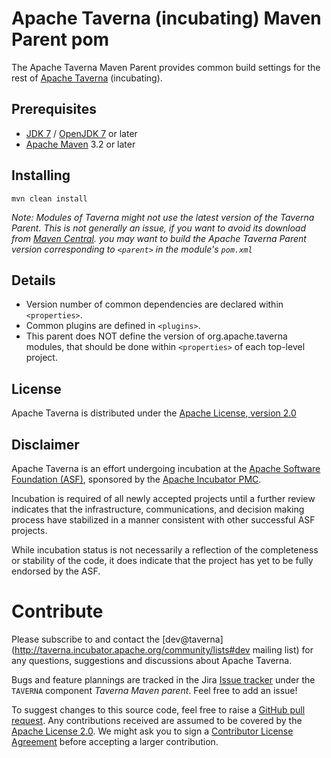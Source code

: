 # Apache Taverna (incubating) Maven Parent pom

The Apache Taverna Maven Parent provides common build settings for the rest of
[Apache Taverna](http://taverna.incubator.apache.org/code/) (incubating).

## Prerequisites

- [JDK 7](http://www.oracle.com/technetwork/java/javase/downloads/) / [OpenJDK 7](http://openjdk.java.net/) or later
- [Apache Maven](https://maven.apache.org/download.cgi) 3.2 or later


## Installing

    mvn clean install

_Note: Modules of Taverna might not use the latest version of the Taverna
Parent. This is not generally an issue, if you want to avoid its download
from [Maven Central](http://central.maven.org/maven2/org/apache/taverna/).
you may want to build the Apache Taverna Parent version corresponding to
`<parent>` in the module's `pom.xml`_


## Details

- Version number of common dependencies are declared within `<properties>`.
- Common plugins are defined in `<plugins>`.
- This parent does NOT define the version of org.apache.taverna modules, that should
be done within `<properties>` of each top-level project.


## License

Apache Taverna is distributed under the
[Apache License, version 2.0](http://www.apache.org/licenses/LICENSE-2.0)


## Disclaimer

Apache Taverna is an effort undergoing incubation at the
[Apache Software Foundation (ASF)](http://www.apache.org/),
sponsored by the
[Apache Incubator PMC](http://incubator.apache.org/).

Incubation is required of all newly accepted projects until a further review
indicates that the infrastructure, communications, and decision making process
have stabilized in a manner consistent with other successful ASF projects.

While incubation status is not necessarily a reflection of the completeness
or stability of the code, it does indicate that the project has yet to be
fully endorsed by the ASF.


# Contribute

Please subscribe to and contact the
[dev@taverna](http://taverna.incubator.apache.org/community/lists#dev mailing list)
for any questions, suggestions and discussions about
Apache Taverna.

Bugs and feature plannings are tracked in the Jira
[Issue tracker](https://issues.apache.org/jira/browse/TAVERNA/component/12326807)
under the `TAVERNA` component _Taverna Maven parent_. Feel free
to add an issue!

To suggest changes to this source code, feel free to raise a
[GitHub pull request](https://github.com/apache/incubator-taverna-maven-parent/pulls).
Any contributions received are assumed to be covered by the [Apache License
2.0](https://www.apache.org/licenses/LICENSE-2.0). We might ask you
to sign a [Contributor License Agreement](https://www.apache.org/licenses/#clas)
before accepting a larger contribution.
